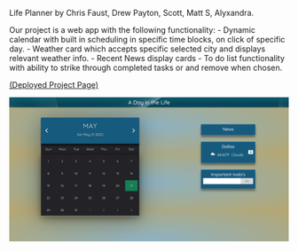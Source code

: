 Life Planner by Chris Faust, Drew Payton, Scott, Matt S, Alyxandra.

Our project is a web app with the following functionality:
    - Dynamic calendar with built in scheduling in specific time blocks, on click of specific day.
    - Weather card which accepts specific selected city and displays relevant weather info.
    - Recent News display cards
    - To do list functionality with ability to strike through completed tasks or and remove when chosen.

[(Deployed Project Page)](https://shiver750.github.io/Life-Planner/)

<img src="https://github.com/Shiver750/Life-Planner/blob/main/assets/project%201%20readme%20screenshot.PNG" >
